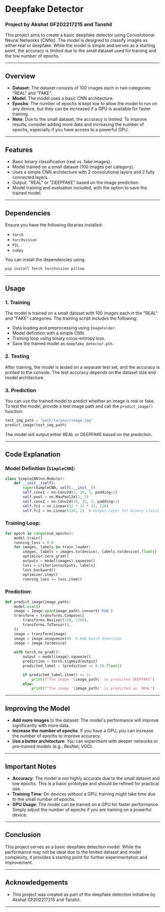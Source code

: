 
# Deepfake Detector

### Project by Akshat GF202217215 and Tanshil

This project aims to create a basic deepfake detector using Convolutional Neural Networks (CNNs). The model is designed to classify images as either real or deepfake. While the model is simple and serves as a starting point, the accuracy is limited due to the small dataset used for training and the low number of epochs.

---

## Overview
- **Dataset**: The dataset consists of 100 images each in two categories: "REAL" and "FAKE".
- **Model**: The model uses a basic CNN architecture.
- **Epochs**: The number of epochs is kept low to allow the model to run on any device, but they can be increased if a GPU is available for faster training.
- **Note**: Due to the small dataset, the accuracy is limited. To improve results, consider adding more data and increasing the number of epochs, especially if you have access to a powerful GPU.

---

## Features
- Basic binary classification (real vs. fake images).
- Model trained on a small dataset (100 images per category).
- Uses a simple CNN architecture with 2 convolutional layers and 2 fully connected layers.
- Output: "REAL" or "DEEPFAKE" based on the image prediction.
- Model training and evaluation included, with the option to save the trained model.

---

## Dependencies
Ensure you have the following libraries installed:
- `torch`
- `torchvision`
- `PIL`
- `numpy`

You can install the dependencies using:

```bash
pip install torch torchvision pillow
```

---

## Usage

### 1. Training
The model is trained on a small dataset with 100 images each in the "REAL" and "FAKE" categories. The training script includes the following:
- Data loading and preprocessing using `ImageFolder`.
- Model definition with a simple CNN.
- Training loop using binary cross-entropy loss.
- Save the trained model as `deepfake_detector.pth`.

### 2. Testing
After training, the model is tested on a separate test set, and the accuracy is printed to the console. The test accuracy depends on the dataset size and model architecture.

### 3. Prediction
You can use the trained model to predict whether an image is real or fake. To test the model, provide a test image path and call the `predict_image()` function:

```python
test_img_path = "path/to/your/image.jpg"
predict_image(test_img_path)
```

The model will output either REAL or DEEPFAKE based on the prediction.

---

## Code Explanation

### Model Definition (`SimpleCNN`):

```python
class SimpleCNN(nn.Module):
    def __init__(self):
        super(SimpleCNN, self).__init__()
        self.conv1 = nn.Conv2d(3, 16, 3, padding=1)
        self.pool = nn.MaxPool2d(2, 2)
        self.conv2 = nn.Conv2d(16, 32, 3, padding=1)
        self.fc1 = nn.Linear(32 * 32 * 32, 128)
        self.fc2 = nn.Linear(128, 1)  # Output layer for binary classification
```

### Training Loop:

```python
for epoch in range(num_epochs):
    model.train()
    running_loss = 0.0
    for images, labels in train_loader:
        images, labels = images.to(device), labels.to(device).float()
        optimizer.zero_grad()
        outputs = model(images).squeeze()
        loss = criterion(outputs, labels)
        loss.backward()
        optimizer.step()
        running_loss += loss.item()
```

### Prediction:

```python
def predict_image(image_path):
    model.eval()
    image = Image.open(image_path).convert('RGB')
    transform = transforms.Compose([
        transforms.Resize((128, 128)),
        transforms.ToTensor(),
    ])
    image = transform(image)
    image = image.unsqueeze(0)  # Add batch dimension
    image = image.to(device)
    
    with torch.no_grad():
        output = model(image).squeeze()
        prediction = torch.sigmoid(output)
        predicted_label = (prediction >= 0.5).float()

        if predicted_label.item() == 1:
            print(f"The image '{image_path}' is predicted DEEPFAKE")
        else:
            print(f"The image '{image_path}' is predicted as: REAL")
```

---

## Improving the Model
- **Add more images** to the dataset: The model's performance will improve significantly with more data.
- **Increase the number of epochs**: If you have a GPU, you can increase the number of epochs to improve accuracy.
- **Use a better architecture**: You can experiment with deeper networks or pre-trained models (e.g., ResNet, VGG).

---

## Important Notes
- **Accuracy**: The model is not highly accurate due to the small dataset and low epochs. This is a basic prototype and should be refined for practical use.
- **Training Time**: On devices without a GPU, training might take time due to the small number of epochs.
- **GPU Usage**: The model can be trained on a GPU for faster performance. Simply adjust the number of epochs if you are training on a powerful device.

---

## Conclusion
This project serves as a basic deepfake detection model. While the performance may not be ideal due to the limited dataset and model complexity, it provides a starting point for further experimentation and improvement.

---

## Acknowledgements
- This project was created as part of the deepfake detection initiative by Akshat GF202217215 and Tanshil.

---
